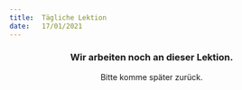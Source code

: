 ```yaml
---
title:  Tägliche Lektion
date:   17/01/2021
---
```


### <center>Wir arbeiten noch an dieser Lektion.</center>
<center>Bitte komme später zurück.</center>
